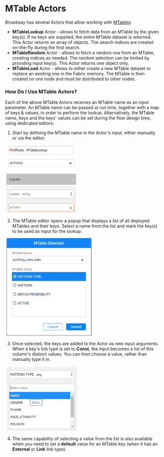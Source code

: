 <web>

# MTable Actors

Broadway has several Actors that allow working with [MTables](/articles/09_translations/06_mtables_overview.md):

* **MTableLookup** Actor - allows to fetch data from an MTable by the given key(s). If no keys are supplied, the entire MTable dataset is returned. This Actor returns an array of objects. The search indices are created on-the-fly during the first search. 
* **MTableRandom** Actor - allows to fetch a random row from an MTable, creating indices as needed. The random selection can be limited by providing input key(s). This Actor returns one object only.
* **MTableLoad** Actor - allows to either create a new MTable dataset or replace an existing one in the Fabric memory. The MTable is then created on one node and must be distributed to other nodes.

### How Do I Use MTable Actors?

Each of the above MTable Actors receives an MTable name as an input parameter. An MTable name can be passed at run time, together with a map of keys & values, in order to perform the lookup. Alternatively, the MTable name, keys and the keys' values can be set during the flow design time, using dedicated editors:

1. Start by defining the MTable name in the Actor's input, either manually or via the editor:

​		<img src="../images/99_actors_09_0.png" style="zoom:80%;" />

2. The MTable editor opens a popup that displays a list of all deployed MTables and their keys. Select a name from the list and mark the key(s) to be used as input for the lookup:

​		<img src="../images/99_actors_09_1.png" style="zoom:80%;" />

3. Once selected, the keys are added to the Actor as new input arguments. When a key's link type is set to **Const**, the input becomes a list of this column's distinct values. You can then choose a value, rather than manually type it in. 

​		<img src="../images/99_actors_09_2.png" style="zoom:80%;" />

4. The same capability of selecting a value from the list is also available when you need to set a **default** value for an MTable key (when it has an **External** or **Link** link type).



</web>
